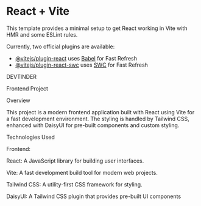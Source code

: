 # React + Vite

This template provides a minimal setup to get React working in Vite with HMR and some ESLint rules.

Currently, two official plugins are available:

- [@vitejs/plugin-react](https://github.com/vitejs/vite-plugin-react/blob/main/packages/plugin-react/README.md) uses [Babel](https://babeljs.io/) for Fast Refresh
- [@vitejs/plugin-react-swc](https://github.com/vitejs/vite-plugin-react-swc) uses [SWC](https://swc.rs/) for Fast Refresh



DEVTINDER

Frontend Project

Overview

This project is a modern frontend application built with React using Vite for a fast development environment. 
The styling is handled by Tailwind CSS, enhanced with DaisyUI for pre-built components and custom styling.

Technologies Used

Frontend:

React: A JavaScript library for building user interfaces.

Vite: A fast development build tool for modern web projects.

Tailwind CSS: A utility-first CSS framework for styling.

DaisyUI: A Tailwind CSS plugin that provides pre-built UI components
